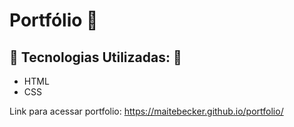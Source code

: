# Portfólio 📖


## 📂 Tecnologias Utilizadas: 📂
- HTML
- CSS


Link para acessar portfolio: 
 https://maitebecker.github.io/portfolio/
 
